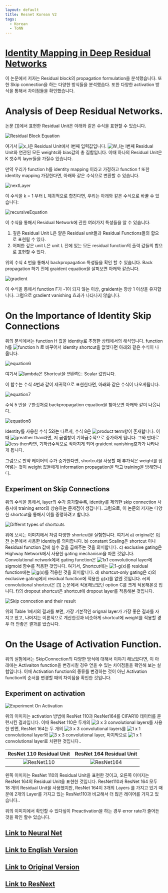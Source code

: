 ```yaml
---
layout: default
title: Resnet Korean V2
tags:
  - Korean
  - ToNN
---
```

# [Identity Mapping in Deep Residual Networks](https://arxiv.org/pdf/1603.05027.pdf)

이 논문에서 저자는 Residual block의 propagation formulation을 분석했습니다. 또한 Skip connection을 하는 다양한 방식들을 분석했습다. 또한 다양한 activation 방식을 통해서 차이점들을 확인했습니다.

# Analysis of Deep Residual Networks.

논문 [\[1\]](https://arxiv.org/pdf/1512.03385.pdf)에서 표현한 Residual Unit은 아래와 같은 수식을 표현할 수 있습니다.

![Residual Block Equation](/assets/images/ToNN/resnetrean/v2/residualblockequation.PNG)

여기서 ![x_l](https://latex.codecogs.com/svg.image?x_l)은 Residual Unit에서 l번째 입력값입니다. ![W_l](https://latex.codecogs.com/svg.image?W_l)는  l번째 Residual Unit와 연관된 모든 weights와 bias값의 총 집합입니다. 이때 하나의 Residual Unit은 K 겟수의 layer들을 가질수 있습니다.

만약 우리가 function h를 identity mapping 이라고 가정하고 function f 또한 identity mapping 가정한다면, 아래와 같은 수식으로 변환할 수 있습니다.

![nextLayer](/assets/images/ToNN/resnetrean/v2/nextLayer.png)

이 수식을 k = 1 부터 L 제귀적으로 합친다면, 우리는 아래와 같은 수식으로 바꿀 수 있습니다:

![recursiveEquation](/assets/images/ToNN/resnetrean/v2/recursiveEquation.png)

이 수식을 통해서 Residual Network에 관한 여러가지 특성들을 알 수 있습니다.

1. 깊은 Residual Unit L은 얕은 Residual unit들과 Residual Functions들의 합으로 표현될 수 있다.
2. 어떠한 깊은 unit L은  unit L 전에 있는 모든 residual function의 출력 값들의 합으로 표현할 수 있다.

위의 수식 4 번을 통해서 backpropagation 특성들을 확인 할 수 있습니다. Back propagation 하기 전에 graident equation을 살펴보면 아래와 같습니다.

![gradient](/assets/images/ToNN/resnetrean/v2/gradient.png)

이 수식을 통해서 function F가 -1이 되지 않는 이상, graident는 항상 1 이상을 유지합니다. 그럼으로 gradient vanishing 효과가 나타나지 않습니다.

# On the Importance of Identity Skip Connections

위의 분석에서는 function H 값을 identity로 추정한 상태에서의 해석입니다. function h를 ![function h](https://latex.codecogs.com/svg.image?h(x_{l&plus;1})=\lambda_lx_l)  로 바꾸어서 identity shortcut을 없엤다면 아래와 같은 수식이 나옵니다.

![equation6](/assets/images/ToNN/resnetrean/v2/equation6.png)

여기서 ![lambda](https://latex.codecogs.com/svg.image?%5Clambda_l)은 Shortcut을 변환하는 Scalar 값입니다.

이 함수는 수식 4번과 같이 제귀적으로 표현한다면, 아래와 같은 수식이 나오게됩니다.

![equation7](/assets/images/ToNN/resnetrean/v2/equation7.png)

수식 5 번을 구한것처럼 backpropagation equation을 찾아보면 아래와 같이 나옵니다.

![equation8](/assets/images/ToNN/resnetrean/v2/equation8.png)

Identity를 사용한 수식 5와는 다르게, 수식 8은 ![product term](https://latex.codecogs.com/svg.image?\prod_{i=l}^{L-1}{\lambda_i})항이 존재합니다. 이때 ![greather than](https://latex.codecogs.com/svg.image?%5Clambda_i%3E1)라면, 저 곱셈항이 기하급수적으로 증가하게 됩니다. 그와 반대로 ![less then](https://latex.codecogs.com/svg.image?\lambda_i<1)라면, 기하급수적으로 작아지게 되어 graident vanishing효과가 나타나게 됩니다.

그럼으로 만약 레이어의 수가 증가한다면, shortcut을 사용할 때 추가적은 weight를 집어넣는 것이 weight 값들에게 information propagation을 막고 training을 방해합니다.

## Experiment on Skip Connections

위의 수식을 통해서, layer의 수가 증가할수록, identity를 제외한 skip connection 사용시에 training error의 상승하는 문제점이 생깁니다. 그럼으로, 이 논문의 저자는 다양한 shortcut을 통해서 이를 증명하려고 합니다.

![Differnt types of shortcuts](/assets/images/ToNN/resnetrean/v2/DifferentTypeOfShortcut.png)

위에 보시는 이미지에서 처럼 다양한 shortcut을 실험합니다. 여기서 a) original은 [이전](../) 논문에서 사용한 identity를 의미합니다. b) constant Scaling은 shortcut 이나 Residual function 값에 실수 값을 곱해주는 것을 의미합니다. c) exclusive gating은 Highway Network에서 사용한 gating mechanism을 따른 것입니다. Convolutional network에서 gating function은 ![1x1](https://latex.codecogs.com/svg.image?1\times1) convolutional layer에 sigmoid 함수를 적용한 것입니다. 여기서, Shortcut에는 ![1-g(x)](https://latex.codecogs.com/svg.image?1-g(x))를 residual function에는 ![g(x)](https://latex.codecogs.com/svg.image?g(x))를 적용한 것을 의미합니다. d) shortcut-only gating은 c)의 exclusive gating에서 residual function에 적용한 g(x)를 없엔 것입니다. e)의 convolutional shortcut은 [\[1\]](/assets/images/ToNN/resnetrean/v2/) 논문에서 적용해보았던 option C를 크게 적용해본것 입니다. f)의 dropout shortcut은 shortcut에 dropout layer를 적용해본 것입니다.

![Skip conncetion and their result](/assets/images/ToNN/resnetrean/v2/SkipConnectionAndResult.png)

위의 Table 1에서의 결과를 보면, 가장 기본적인 orignal layer가 가장 좋은 결과를 자지고 왔고, 나머지는 이론적으로 계산한것과 비슷하게 shortcut에 weight를 적용할 경우 더 안좋은 결과를 냈습니다.

# On the Usage of Activation Function.

위의 실험에서는 SkipConnection의 다양한 방식에 대해서 이야기 해보았다면, 이 아래에는 Activaiton function을 변경시킬 경우 얻을 수 있는 차이점들을 확인해 보는 실험입니다. 이때 Activation function의 종류를 변경하는 것이 아닌 Activation function의 순서를 변경할 때의 차이점을 확인한 것입니다. 

## Experiment on activation

![Experiment On Activation](/assets/images/ToNN/resnetrean/v2/ExperimentOnActivation.png)

위의 이미지는 activation 방법에 ResNet 110과 ResNet164를 CIFAR10 데이터를 훈련시킨 결과입니다. 이때 ResNet 110은 두개의 ![3 x 3](https://latex.codecogs.com/svg.image?3\times3) convolutional layers를 사용한 반면, ResNet 164는 두 개의 ![3 x 3](https://latex.codecogs.com/svg.image?3\times3) convolutional layers를 ![1 x 1](https://latex.codecogs.com/svg.image?1\times1) convolutional layer와 ![3 x 3](https://latex.codecogs.com/svg.image?3\times3) convolutional layer, 마지막으로 ![1 x 1](https://latex.codecogs.com/svg.image?1\times1) convolutional layer로 치환한 것입니다..

ResNet 110 Residual Unit | ResNet 164 Residual Unit
:-----------------------:|:---------------------------:
![ResNet110](/assets/images/ToNN/resnetrean/v2/ResNet110.png) | ![ResNet164](/assets/images/ToNN/resnetrean/v2/ResNet164.png)

왼쪽 이미지는 ResNet 110의 Residual Unit을 표현한 것이고, 오른쪽 이미지는 ResNet 164의 Residual Unit을 표현한 것입니다. ResNet110과 ResNet 164 모두 18 개의 Residual Unit을 사용했지만, ResNet 164이 3개의 Layers 를 가지고 있기 때문에 2개의 Layer를 가지고 있는 ResNet110과 비교해서 더 많은 레이어를 가지고 있습니다..

위의 이미지에서 확인할 수 있다싶이 Preactivation을 하는 경우 error rate가 줄어든 것을 확인 할수 있습니다.

## [Link to Neural Net](../../../)
## [Link to English Version](../../V2/)
## [Link to Original Version](../)
## [Link to ResNext](../ResNext/)